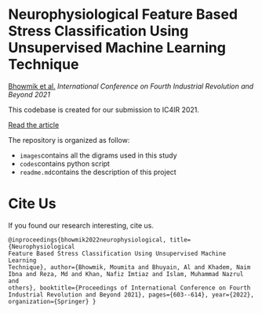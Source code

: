 # Neurophysiological Feature Based Stress Classification Using Unsupervised Machine Learning Technique
[Bhowmik et al.](https://link.springer.com/chapter/10.1007/978-981-19-2445-3_42) *International Conference on Fourth Industrial Revolution and Beyond 2021*

This codebase is created for our submission to IC4IR 2021.

[Read the article](https://link.springer.com/book/10.1007/978-981-19-2445-3)

The repository is organized as follow:
* <code>images</code>contains all the digrams used in this study
* <code>codes</code>contains python script 
* <code>readme.md</code>contains the description of this project


# Cite Us
If you found our research interesting, cite us. 
<code>
    <pre>
@inproceedings{bhowmik2022neurophysiological,
  title={Neurophysiological Feature Based Stress Classification Using Unsupervised Machine Learning Technique},
  author={Bhowmik, Moumita and Bhuyain, Al and Khadem, Naim Ibna and Reza, Md and Khan, Nafiz Imtiaz and Islam, Muhammad Nazrul and others},
  booktitle={Proceedings of International Conference on Fourth Industrial Revolution and Beyond 2021},
  pages={603--614},
  year={2022},
  organization={Springer}
}
</pre>
</code>
